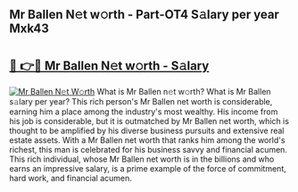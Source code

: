 ## Mr Ballen N𝚎t w𝚘rth - Part-OT4 S𝚊lary per year Mxk43

# <h2><a href="http://gc14uo5.nevu.top/?p=Mr+Ballen">🔗 👉🔴 Mr Ballen N𝚎t w𝚘rth - S𝚊lary</a></h2>

[![Mr Ballen N𝚎t W𝚘rth](https://i.imgur.com/Oavwk0R.jpeg)](http://gc14uo5.nevu.top/?p=Mr+Ballen)
What is Mr Ballen n𝚎t w𝚘rth? What is Mr Ballen s𝚊lary per year?
This rich person's Mr Ballen net worth is considerable, earning him a place among the industry's most wealthy. His income from his job is considerable, but it is outmatched by Mr Ballen net worth, which is thought to be amplified by his diverse business pursuits and extensive real estate assets. With a Mr Ballen net worth that ranks him among the world's richest, this man is celebrated for his business savvy and financial acumen. This rich individual, whose Mr Ballen net worth is in the billions and who earns an impressive salary, is a prime example of the force of commitment, hard work, and financial acumen.
